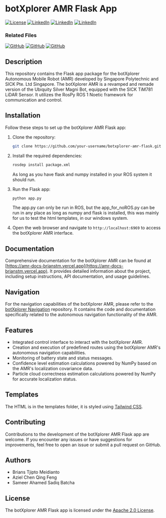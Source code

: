 # botXplorer AMR Flask App

[![License](https://img.shields.io/badge/License-Apache%202.0-red.svg)](https://opensource.org/licenses/Apache-2.0)
[![LinkedIn](https://img.shields.io/badge/LinkedIn-Brians%20Tjipto-0A66C2.svg?logo=linkedin)](https://www.linkedin.com/in/brians-tjipto-a25850153/)
[![LinkedIn](https://img.shields.io/badge/LinkedIn-Aziel%20Chen-0A66C2.svg?logo=linkedin)](https://www.linkedin.com/in/aziel-chen-a79594278/)
[![LinkedIn](https://img.shields.io/badge/LinkedIn-Sameer%20Ahamed-0A66C2.svg?logo=linkedin)](https://www.linkedin.com/in/sameer-ahamed-648543204)

### Related Files

[![GitHub](https://img.shields.io/badge/GitHub-botXplorer%20navigation-181717.svg?logo=github)](https://github.com/brianstm/botXplorer-navigation.git)
[![GitHub](https://img.shields.io/badge/GitHub-botXplorer%20flask%20app-181717.svg?logo=github)](https://github.com/brianstm/botXplorer-flask-app.git)
[![GitHub](https://img.shields.io/badge/GitHub-botXplorer%20script-181717.svg?logo=github)](https://github.com/brianstm/botXplorer-scripts.git)

## Description
This repository contains the Flask app package for the botXplorer Autonomous Mobile Robot (AMR) developed by Singapore Polytechnic and SICK Pte. Ltd Singapore. The botXplorer AMR is a revamped and remade version of the Ubiquity Silver Magni Bot, equipped with the SICK TiM781 LiDAR Sensor. It utilizes the RosPy ROS 1 Noetic framework for communication and control.

## Installation

Follow these steps to set up the botXplorer AMR Flask app:

1. Clone the repository:

   ```bash
   git clone https://github.com/your-username/botxplorer-amr-flask.git
   ```

2. Install the required dependencies:

   ```bash
   rosdep install package.xml
   ```
   As long as you have flask and numpy installed in your ROS system it should run.

3. Run the Flask app:

   ```bash
   python app.py
   ```
   The app.py can only be run in ROS, but the app_for_noROS.py can be run in any place as long as numpy and flask is installed, this was mainly for us to test the html templates, in our windows system.

4. Open the web browser and navigate to `http://localhost:6969` to access the botXplorer AMR interface.

## Documentation

Comprehensive documentation for the botXplorer AMR can be found at [https://amr-docs-brianstm.vercel.app](https://amr-docs-brianstm.vercel.app). It provides detailed information about the project, including setup instructions, API documentation, and usage guidelines.

## Navigation

For the navigation capabilities of the botXplorer AMR, please refer to the [botXplorer Navigation](https://github.com/brianstm/botXplorer-navigation) repository. It contains the code and documentation specifically related to the autonomous navigation functionality of the AMR.

## Features

- Integrated control interface to interact with the botXplorer AMR.
- Creation and execution of predefined routes using the botXplorer AMR's autonomous navigation capabilities.
- Monitoring of battery state and status messages.
- Confidence level estimation calculations powered by NumPy based on the AMR's localization covariance data.
- Particle cloud correctness estimation calculations powered by NumPy for accurate localization status.

## Templates
The HTML is in the templates folder, it is styled using [Tailwind CSS](https://tailwindcss.com/docs/installation). 

## Contributing

Contributions to the development of the botXplorer AMR Flask app are welcome. If you encounter any issues or have suggestions for improvements, feel free to open an issue or submit a pull request on GitHub.

## Authors

- Brians Tjipto Meidianto
- Aziel Chen Qing Feng
- Sameer Ahamed Sadiq Batcha

## License

The botXplorer AMR Flask app is licensed under the [Apache 2.0 License](LICENSE).
